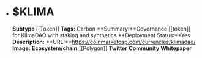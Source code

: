 - # $KLIMA
  **Subtype** [[Token]]
  **Tags:** Carbon
  **Summary:**Governance [[token]] for KlimaDAO with staking and synthetics
  **Deployment Status:**Yes
  **Description:**
  **URL:**https://coinmarketcap.com/currencies/klimadao/
  **Image:**
  **Ecosystem/chain:**[[Polygon]]
  **Twitter**
  **Community**
  **Whitepaper**